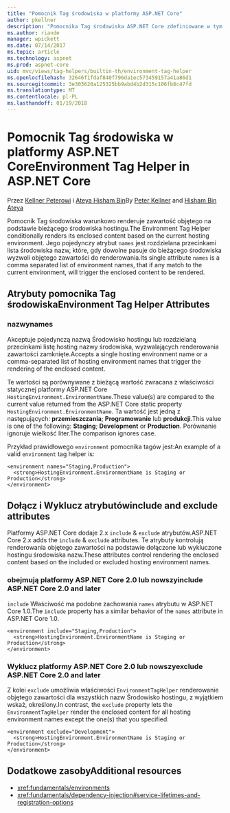 ```yaml
---
title: "Pomocnik Tag środowiska w platformy ASP.NET Core"
author: pkellner
description: "Pomocnika Tag środowiska ASP.NET Core zdefiniowane w tym wszystkie właściwości"
ms.author: riande
manager: wpickett
ms.date: 07/14/2017
ms.topic: article
ms.technology: aspnet
ms.prod: aspnet-core
uid: mvc/views/tag-helpers/builtin-th/environment-tag-helper
ms.openlocfilehash: 32646f1fdaf840f796da1ec573459157a41a86d1
ms.sourcegitcommit: 3e303620a125325bb9abd4b2d315c106fb8c47fd
ms.translationtype: MT
ms.contentlocale: pl-PL
ms.lasthandoff: 01/19/2018
---
```

# <a name="environment-tag-helper-in-aspnet-core"></a><span data-ttu-id="ef982-103">Pomocnik Tag środowiska w platformy ASP.NET Core</span><span class="sxs-lookup"><span data-stu-id="ef982-103">Environment Tag Helper in ASP.NET Core</span></span>

<span data-ttu-id="ef982-104">Przez [Kellner Peterowi](http://peterkellner.net) i [Ateya Hisham Bin](https://twitter.com/hishambinateya)</span><span class="sxs-lookup"><span data-stu-id="ef982-104">By [Peter Kellner](http://peterkellner.net) and [Hisham Bin Ateya](https://twitter.com/hishambinateya)</span></span>

<span data-ttu-id="ef982-105">Pomocnik Tag środowiska warunkowo renderuje zawartość objętego na podstawie bieżącego środowiska hostingu.</span><span class="sxs-lookup"><span data-stu-id="ef982-105">The Environment Tag Helper conditionally renders its enclosed content based on the current hosting environment.</span></span> <span data-ttu-id="ef982-106">Jego pojedynczy atrybut `names` jest rozdzielana przecinkami lista środowiska nazw, które, gdy dowolne pasuje do bieżącego środowiska wyzwoli objętego zawartości do renderowania.</span><span class="sxs-lookup"><span data-stu-id="ef982-106">Its single attribute `names` is a comma separated list of environment names, that if any match to the current environment, will trigger the enclosed content to be rendered.</span></span>

## <a name="environment-tag-helper-attributes"></a><span data-ttu-id="ef982-107">Atrybuty pomocnika Tag środowiska</span><span class="sxs-lookup"><span data-stu-id="ef982-107">Environment Tag Helper Attributes</span></span>

### <a name="names"></a><span data-ttu-id="ef982-108">nazwy</span><span class="sxs-lookup"><span data-stu-id="ef982-108">names</span></span>

<span data-ttu-id="ef982-109">Akceptuje pojedynczą nazwą Środowisko hostingu lub rozdzielaną przecinkami listę hosting nazwy środowiska, wyzwalających renderowania zawartości zamknięte.</span><span class="sxs-lookup"><span data-stu-id="ef982-109">Accepts a single hosting environment name or a comma-separated list of hosting environment names that trigger the rendering of the enclosed content.</span></span>

<span data-ttu-id="ef982-110">Te wartości są porównywane z bieżącą wartość zwracana z właściwości statycznej platformy ASP.NET Core `HostingEnvironment.EnvironmentName`.</span><span class="sxs-lookup"><span data-stu-id="ef982-110">These value(s) are compared to the current value returned from the ASP.NET Core static property `HostingEnvironment.EnvironmentName`.</span></span>  <span data-ttu-id="ef982-111">Ta wartość jest jedną z następujących: **przemieszczania**; **Programowanie** lub **produkcji**.</span><span class="sxs-lookup"><span data-stu-id="ef982-111">This value is one of the following: **Staging**; **Development** or **Production**.</span></span> <span data-ttu-id="ef982-112">Porównanie ignoruje wielkość liter.</span><span class="sxs-lookup"><span data-stu-id="ef982-112">The comparison ignores case.</span></span>

<span data-ttu-id="ef982-113">Przykład prawidłowego `environment` pomocnika tagów jest:</span><span class="sxs-lookup"><span data-stu-id="ef982-113">An example of a valid `environment` tag helper is:</span></span>

```cshtml
<environment names="Staging,Production">
  <strong>HostingEnvironment.EnvironmentName is Staging or Production</strong>
</environment>
```

## <a name="include-and-exclude-attributes"></a><span data-ttu-id="ef982-114">Dołącz i Wyklucz atrybutów</span><span class="sxs-lookup"><span data-stu-id="ef982-114">include and exclude attributes</span></span>

<span data-ttu-id="ef982-115">Platformy ASP.NET Core dodaje 2.x `include`  &  `exclude` atrybutów.</span><span class="sxs-lookup"><span data-stu-id="ef982-115">ASP.NET Core 2.x adds the `include` & `exclude` attributes.</span></span> <span data-ttu-id="ef982-116">Te atrybuty kontrolują renderowania objętego zawartości na podstawie dołączone lub wykluczone hostingu środowiska nazw.</span><span class="sxs-lookup"><span data-stu-id="ef982-116">These attributes control rendering the enclosed content based on the included or excluded hosting environment names.</span></span>

### <a name="include-aspnet-core-20-and-later"></a><span data-ttu-id="ef982-117">obejmują platformy ASP.NET Core 2.0 lub nowszy</span><span class="sxs-lookup"><span data-stu-id="ef982-117">include ASP.NET Core 2.0 and later</span></span>

<span data-ttu-id="ef982-118">`include` Właściwość ma podobne zachowania `names` atrybutu w ASP.NET Core 1.0.</span><span class="sxs-lookup"><span data-stu-id="ef982-118">The `include` property has a similar behavior of the `names` attribute in ASP.NET Core 1.0.</span></span>

```cshtml
<environment include="Staging,Production">
  <strong>HostingEnvironment.EnvironmentName is Staging or Production</strong>
</environment>
```

### <a name="exclude-aspnet-core-20-and-later"></a><span data-ttu-id="ef982-119">Wyklucz platformy ASP.NET Core 2.0 lub nowszy</span><span class="sxs-lookup"><span data-stu-id="ef982-119">exclude ASP.NET Core 2.0 and later</span></span>

<span data-ttu-id="ef982-120">Z kolei `exclude` umożliwia właściwości `EnvironmentTagHelper` renderowanie objętego zawartości dla wszystkich nazw Środowisko hostingu, z wyjątkiem wskaż, określony.</span><span class="sxs-lookup"><span data-stu-id="ef982-120">In contrast, the `exclude` property lets the `EnvironmentTagHelper` render the enclosed content for all hosting environment names except the one(s) that you specified.</span></span>

```cshtml
<environment exclude="Development">
  <strong>HostingEnvironment.EnvironmentName is Staging or Production</strong>
</environment>
```

## <a name="additional-resources"></a><span data-ttu-id="ef982-121">Dodatkowe zasoby</span><span class="sxs-lookup"><span data-stu-id="ef982-121">Additional resources</span></span>

* <xref:fundamentals/environments>
* <xref:fundamentals/dependency-injection#service-lifetimes-and-registration-options>
